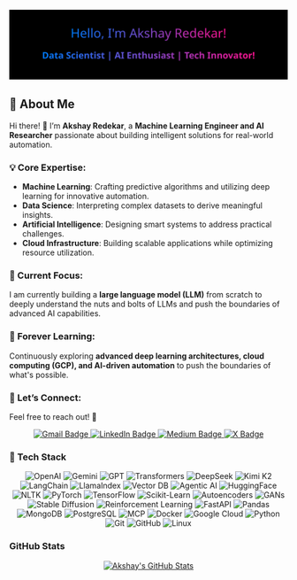 ![Banner](banner.svg)

## 🌟 About Me  

Hi there! 👋 I’m **Akshay Redekar**, a **Machine Learning Engineer and AI Researcher** passionate about building intelligent solutions for real-world automation.  
### 💡 Core Expertise:  
- **Machine Learning**: Crafting predictive algorithms and utilizing deep learning for innovative automation.  
- **Data Science**: Interpreting complex datasets to derive meaningful insights.  
- **Artificial Intelligence**: Designing smart systems to address practical challenges.  
- **Cloud Infrastructure**: Building scalable applications while optimizing resource utilization.  

### 🎯 Current Focus:  
I am currently building a **large language model (LLM)** from scratch to deeply understand the nuts and bolts of LLMs and push the boundaries of advanced AI capabilities.


### 🌱 Forever Learning:  
Continuously exploring **advanced deep learning architectures, cloud computing (GCP), and AI-driven automation** to push the boundaries of what's possible.  

### 💬 Let’s Connect:  
Feel free to reach out! 🚀  

<p align="center">
  <a href="mailto:akshayredekar04@gmail.com">
    <img src="https://img.shields.io/badge/akshayredekar04@gmail.com-c14438?style=flat-square&logo=gmail&logoColor=white" alt="Gmail Badge"/>
  </a>
  <a href="https://www.linkedin.com/in/akshayredekar07/">
    <img src="https://img.shields.io/badge/akshayredekar07-blue?style=flat-square&logo=linkedin&logoColor=white" alt="LinkedIn Badge"/>
  </a>
  <a href="https://medium.com/@akshayredekar74">
    <img src="https://img.shields.io/badge/-akshayredekar74-03a57a?style=flat-square&labelColor=000000&logo=medium" alt="Medium Badge"/>
  </a>
  <a href="https://twitter.com/akshayredekar07">
    <img src="https://img.shields.io/badge/akshayredekar07-000000?style=flat-square&logo=x&logoColor=white" alt="X Badge"/>
  </a>
  <!-- <a href="https://akshayredekar-portfolio.netlify.app/">
    <img src="https://img.shields.io/badge/portfolio-ff69b4?style=flat-square&logo=netlify&logoColor=white" alt="Portfolio Badge"/>
  </a> -->
  <!-- <a href="https://drive.google.com/file/d/138kqy7x-MU0QSWE2VrTdAwTHSF6tZpwz/view?usp=sharing">
    <img src="https://img.shields.io/badge/Resume-FFD700?style=flat-square&logo=googledrive&logoColor=white" alt="Resume Badge"/>
  </a> -->
</p>



### 🤖 Tech Stack 

<div align="center">

  <!-- Core Generative AI & Frameworks -->
  <img src="https://img.shields.io/badge/-OpenAI-412991?style=flat-square&logo=openai&logoColor=white" alt="OpenAI"/>
  <img src="https://img.shields.io/badge/-Gemini-1A73E8?style=flat-square&logo=google&logoColor=white" alt="Gemini"/>
  <img src="https://img.shields.io/badge/-GPT-6A1B9A?style=flat-square&logo=openai&logoColor=white" alt="GPT"/>
  <img src="https://img.shields.io/badge/-Transformers-FFB300?style=flat-square&logo=huggingface&logoColor=black" alt="Transformers"/>
  <img src="https://img.shields.io/badge/-DeepSeek-111111?style=flat-square&logo=data&logoColor=white" alt="DeepSeek"/>
  <img src="https://img.shields.io/badge/-Kimi%20K2-5F6368?style=flat-square&logo=google&logoColor=white" alt="Kimi K2"/>

  <!-- Agentic & Retrieval Tools -->
  <img src="https://img.shields.io/badge/-LangChain-000000?style=flat-square&logo=langchain&logoColor=white" alt="LangChain"/>
  <img src="https://img.shields.io/badge/-LlamaIndex-5A2AE0?style=flat-square&logo=llamaindex&logoColor=white" alt="LlamaIndex"/>
  <img src="https://img.shields.io/badge/-VectorDB-2E8B57?style=flat-square&logo=databricks&logoColor=white" alt="Vector DB"/>
  <img src="https://img.shields.io/badge/-Agentic%20AI-006064?style=flat-square&logo=robotframework&logoColor=white" alt="Agentic AI"/>

  <!-- NLP & Libraries -->
  <img src="https://img.shields.io/badge/-HuggingFace-FFD21F?style=flat-square&logo=huggingface&logoColor=black" alt="HuggingFace"/>
  <img src="https://img.shields.io/badge/-NLTK-9C27B0?style=flat-square&logo=python&logoColor=white" alt="NLTK"/>

  <!-- ML/DL Frameworks -->
  <img src="https://img.shields.io/badge/-PyTorch-EE4C2C?style=flat-square&logo=pytorch&logoColor=white" alt="PyTorch"/>
  <img src="https://img.shields.io/badge/-TensorFlow-FF6F00?style=flat-square&logo=tensorflow&logoColor=white" alt="TensorFlow"/>
  <img src="https://img.shields.io/badge/-Scikit--Learn-F7931E?style=flat-square&logo=scikitlearn&logoColor=white" alt="Scikit-Learn"/>
  <img src="https://img.shields.io/badge/-Autoencoders-4B0082?style=flat-square&logo=python&logoColor=white" alt="Autoencoders"/>
  <img src="https://img.shields.io/badge/-GANs-000000?style=flat-square&logo=python&logoColor=white" alt="GANs"/>
  <img src="https://img.shields.io/badge/-Stable%20Diffusion-FF0080?style=flat-square&logo=artstation&logoColor=white" alt="Stable Diffusion"/>
  <img src="https://img.shields.io/badge/-Reinforcement%20Learning-1976D2?style=flat-square&logo=deepmind&logoColor=white" alt="Reinforcement Learning"/>

  <!-- App & API Dev -->
  <img src="https://img.shields.io/badge/-FastAPI-009688?style=flat-square&logo=fastapi&logoColor=white" alt="FastAPI"/>

  <!-- Data & Databases -->
  <img src="https://img.shields.io/badge/-Pandas-150458?style=flat-square&logo=pandas&logoColor=white" alt="Pandas"/>
  <img src="https://img.shields.io/badge/-MongoDB-47A248?style=flat-square&logo=mongodb&logoColor=white" alt="MongoDB"/>
  <img src="https://img.shields.io/badge/-PostgreSQL-336791?style=flat-square&logo=postgresql&logoColor=white" alt="PostgreSQL"/>
  <img src="https://img.shields.io/badge/-MCP-0091EA?style=flat-square&logo=microsoft&logoColor=white" alt="MCP"/>

  <!-- DevOps & Cloud -->
  <img src="https://img.shields.io/badge/-Docker-2496ED?style=flat-square&logo=docker&logoColor=white" alt="Docker"/>
  <img src="https://img.shields.io/badge/-Google%20Cloud-4285F4?style=flat-square&logo=googlecloud&logoColor=white" alt="Google Cloud"/>

  <!-- Programming & Tools -->
  <img src="https://img.shields.io/badge/-Python-3776AB?style=flat-square&logo=python&logoColor=white" alt="Python"/>
  <img src="https://img.shields.io/badge/-Git-F05032?style=flat-square&logo=git&logoColor=white" alt="Git"/>
  <img src="https://img.shields.io/badge/-GitHub-181717?style=flat-square&logo=github&logoColor=white" alt="GitHub"/>
  <img src="https://img.shields.io/badge/-Linux-FCC624?style=flat-square&logo=linux&logoColor=black" alt="Linux"/>

</div>


###  **GitHub Stats**

<div align="center">
<a href="https://github-stats-alpha.vercel.app/api?username=akshayredekar07&cc=000&tc=6A5ACD&ic=FF1493&bc=000">
  <img src="https://github-stats-alpha.vercel.app/api?username=akshayredekar07&cc=000&tc=6A5ACD&ic=FF1493&bc=000" alt="Akshay's GitHub Stats">
</a>
</div>


<!--
<div align="center">
  
  <a href="https://git.io/streak-stats">
    <img src="https://streak-stats.demolab.com?user=akshayredekar07&theme=dark&hide_border=true&fire=FF1493&ring=6A5ACD&currStreakLabel=FF69B4" alt="GitHub Streak">
  </a>

</div>
-->





